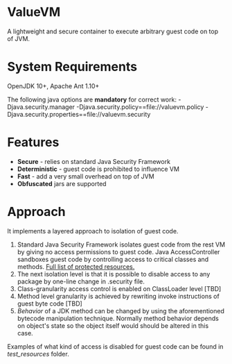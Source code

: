 # ValueVM
A lightweight and secure container to execute arbitrary guest code on top of JVM.
# System Requirements
OpenJDK 10+, Apache Ant 1.10+

The following java options are **mandatory** for correct work:
-Djava.security.manager
-Djava.security.policy==file:/<path to file>/valuevm.policy
-Djava.security.properties==file:/<path to file>/valuevm.security

# Features
* **Secure** - relies on standard Java Security Framework
* **Deterministic** - guest code is prohibited to influence VM
* **Fast** - add a very small overhead on top of JVM
* **Obfuscated** jars are supported

# Approach
It implements a layered approach to isolation of guest code.

1. Standard Java Security Framework isolates guest code from the rest VM by giving no access permissions to
guest code. Java AccessController sandboxes guest code by controlling access to critical classes and methods.
[Full list of protected resources.](https://docs.oracle.com/javase/7/docs/technotes/guides/security/permissions.html#RuntimePermission)
2. The next isolation level is that it is possible to disable access to any package by one-line change in .security file.
3. Class-granularity access control is enabled on ClassLoader level [TBD]
4. Method level granularity is achieved by rewriting invoke instructions of guest byte code [TBD]
5. *Behavior* of a JDK method can be changed by using the aforementioned bytecode manipulation technique.
Normally method behavior depends on object's state so the object itself would should be altered in this case.

Examples of what kind of access is disabled for guest code can be found in *test_resources* folder.